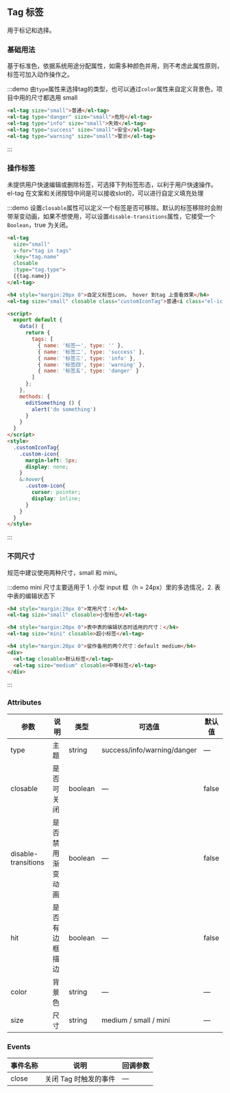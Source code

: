 <script>
  export default {
    data() {
      return {
        tags: [
          { name: '标签一', type: '' },
          { name: '标签二', type: 'success' },
          { name: '标签三', type: 'info' },
          { name: '标签四', type: 'warning' },
          { name: '标签五', type: 'danger' }
        ],
        dynamicTags: ['标签一', '标签二', '标签三'],
        inputVisible: false,
        inputValue: ''
      };
    },
    methods: {
      handleClose(tag) {
        this.dynamicTags.splice(this.dynamicTags.indexOf(tag), 1);
      },

      showInput() {
        this.inputVisible = true;
        this.$nextTick(_ => {
          this.$refs.saveTagInput.$refs.input.focus();
        });
      },

      handleInputConfirm() {
        let inputValue = this.inputValue;
        if (inputValue) {
          this.dynamicTags.push(inputValue);
        }
        this.inputVisible = false;
        this.inputValue = '';
      },
      editSomething () {
        alert('do something')
      }
    }
  }
</script>

<style>
  .demo-box.demo-tag {
    .el-tag + .el-tag {
      margin-left: 10px;
    }
    .button-new-tag {
      margin-left: 10px;
      height: 32px;
      line-height: 30px;
      padding: 0 *;
    }
    .input-new-tag {
      width: 90px;
      margin-left: 10px;
      vertical-align: bottom;
    }
    .customIconTag{
      .custom-icon{
        margin-left: 5px;
        display: none;
      }
      &:hover{
        .custom-icon{
          cursor: pointer;
          display: inline;
        }
      }
    }
  }
</style>

## Tag 标签

用于标记和选择。

### 基础用法
基于标准色，依据系统用途分配属性，如需多种颜色并用，则不考虑此属性原则，标签可加入动作操作之。

:::demo 由`type`属性来选择tag的类型，也可以通过`color`属性来自定义背景色，项目中用的尺寸都选用 small

```html
<el-tag size="small">普通</el-tag>
<el-tag type="danger" size="small">危险</el-tag>
<el-tag type="info" size="small">失效</el-tag>
<el-tag type="success" size="small">安全</el-tag>
<el-tag type="warning" size="small">警示</el-tag>
```
:::

### 操作标签
未提供用户快速编辑或删除标签，可选择下列标签形态，以利于用户快速操作。
el-tag 在文案和关闭按钮中间是可以接收slot的，可以进行自定义填充处理

:::demo 设置`closable`属性可以定义一个标签是否可移除。默认的标签移除时会附带渐变动画，如果不想使用，可以设置`disable-transitions`属性，它接受一个`Boolean`，true 为关闭。

```html
<el-tag
  size="small"
  v-for="tag in tags"
  :key="tag.name"
  closable
  :type="tag.type">
  {{tag.name}}
</el-tag>

<h4 style="margin:20px 0">自定义标签icon， hover 到tag 上查看效果</h4>
<el-tag size="small" closable class="customIconTag">普通<i class="el-icon-edit custom-icon" @click="editSomething"></i></el-tag>

<script>
  export default {
    data() {
      return {
        tags: [
          { name: '标签一', type: '' },
          { name: '标签二', type: 'success' },
          { name: '标签三', type: 'info' },
          { name: '标签四', type: 'warning' },
          { name: '标签五', type: 'danger' }
        ]
      };
    },
    methods: {
      editSomething () {
        alert('do something')
      }
    }
  }
</script>
<style>
  .customIconTag{
    .custom-icon{
      margin-left: 5px;
      display: none;
    }
    &:hover{
      .custom-icon{
        cursor: pointer;
        display: inline;
      }
    }
  }
</style>
```
:::

### 不同尺寸

规范中建议使用两种尺寸，small 和 mini。

:::demo mini 尺寸主要适用于 1. 小型 input 框（h = 24px）里的多选情况，2. 表中表的编辑状态下

```html
<h4 style="margin:20px 0">常用尺寸：</h4>
<el-tag size="small" closable>小型标签</el-tag>

<h4 style="margin:20px 0">表中表的编辑状态时适用的尺寸：</h4>
<el-tag size="mini" closable>超小标签</el-tag>

<h4 style="margin:20px 0">留作备用的两个尺寸：default medium</h4>
<div>
  <el-tag closable>默认标签</el-tag>
  <el-tag size="medium" closable>中等标签</el-tag>
</div>

```
:::

### Attributes
| 参数      | 说明          | 类型      | 可选值                           | 默认值  |
|---------- |-------------- |---------- |--------------------------------  |-------- |
| type | 主题 | string | success/info/warning/danger | — |
| closable | 是否可关闭 | boolean | — | false |
| disable-transitions | 是否禁用渐变动画 | boolean | — | false |
| hit | 是否有边框描边 | boolean | — | false |
| color | 背景色 | string | — | — |
| size | 尺寸 | string | medium / small / mini | — |


### Events
| 事件名称 | 说明 | 回调参数 |
|---------- |-------- |---------- |
| close | 关闭 Tag 时触发的事件 | — |
